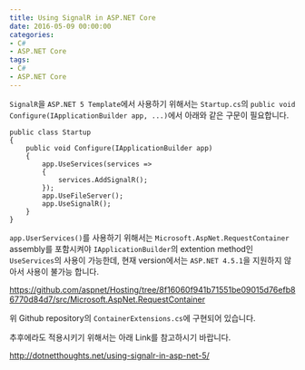 ```yaml
---
title: Using SignalR in ASP.NET Core
date: 2016-05-09 00:00:00
categories:
- C#
- ASP.NET Core
tags:
- C#
- ASP.NET Core
---
```


`SignalR`을 `ASP.NET 5 Template`에서 사용하기 위해서는 `Startup.cs`의 `public void Configure(IApplicationBuilder app, ...)`에서 아래와 같은 구문이 필요합니다.

```CSharp
public class Startup
{
	public void Configure(IApplicationBuilder app)
	{
		app.UseServices(services =>
		{
			services.AddSignalR();
		});
		app.UseFileServer();
		app.UseSignalR();
	}
}
```

`app.UserServices()`를 사용하기 위해서는 `Microsoft.AspNet.RequestContainer` assembly를 포함시켜야 `IApplicationBuilder`의 extention method인 `UseServices`의 사용이 가능한데, 현재 version에서는 `ASP.NET 4.5.1`을 지원하지 않아서 사용이 불가능 합니다.

<https://github.com/aspnet/Hosting/tree/8f16060f941b71551be09015d76efb86770d84d7/src/Microsoft.AspNet.RequestContainer>

위 Github repository의 `ContainerExtensions.cs`에 구현되어 있습니다.

추후에라도 적용시키기 위해서는 아래 Link를 참고하시기 바랍니다.

<http://dotnetthoughts.net/using-signalr-in-asp-net-5/>
